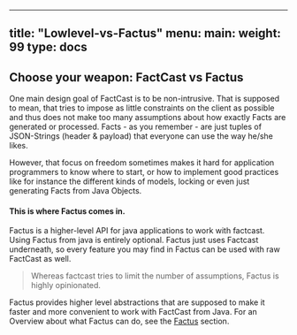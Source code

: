 

---
title: "Lowlevel-vs-Factus"
menu:
main:
weight: 99
type: docs
---


## Choose your weapon: FactCast vs Factus

One main design goal of FactCast is to be non-intrusive. That is supposed to mean, that tries to impose as little constraints on the client as possible and thus does not make too many assumptions about how exactly Facts are generated or processed. 
Facts - as you remember - are just tuples of JSON-Strings (header & payload) that everyone can use the way he/she likes.

However, that focus on freedom sometimes makes it hard for application programmers to know where to start, or how to implement good practices like for instance the different kinds of models, locking or even just generating Facts from Java Objects.

#### This is where Factus comes in.

Factus is a higher-level API for java applications to work with factcast. Using Factus from java is entirely optional. Factus just uses Factcast underneath, so every feature you may find in Factus can be used with raw FactCast as well.

> Whereas factcast tries to limit the number of assumptions, Factus is highly opinionated. 

Factus provides higher level abstractions that are supposed to make it faster and more convenient to work with FactCast from Java. For an Overview about what Factus can do, see the [Factus](/factus) section.     


 

